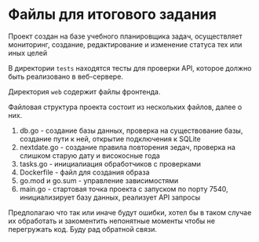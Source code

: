 # Файлы для итогового задания
Проект создан на базе учебного планировщика задач, осуществляет мониторинг, создание, редактирование и изменение статуса тех или иных целей

В директории `tests` находятся тесты для проверки API, которое должно быть реализовано в веб-сервере.

Директория `web` содержит файлы фронтенда.

Файловая структура проекта состоит из нескольких файлов, далее о них.
1. db.go - создание базы данных, проверка на существование базы, создание пути к ней, открытие подключения к SQLite
2. nextdate.go - создание правила повторения зедач, проверка на слишком старую дату и високосные года
3. tasks.go - инициалиация обработчиков с проверками
4. Dockerfile - файл для создания образа
5. go.mod и go.sum - управление зависимостями
6. main.go - стартовая точка проекта с запуском по порту 7540, инициализирует базу данных, реализует API запросы

Предполагаю что так или иначе будут ошибки, хотел бы в таком случае их обработать и закоментить непонятные моменты чтобы не перегружать код.
Буду рад обратной связи.